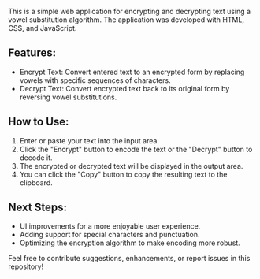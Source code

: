 This is a simple web application for encrypting and decrypting text using a vowel substitution algorithm. The application was developed with HTML, CSS, and JavaScript.

## Features:

- Encrypt Text: Convert entered text to an encrypted form by replacing vowels with specific sequences of characters.
- Decrypt Text: Convert encrypted text back to its original form by reversing vowel substitutions.

## How to Use:

1. Enter or paste your text into the input area.
2. Click the "Encrypt" button to encode the text or the "Decrypt" button to decode it.
3. The encrypted or decrypted text will be displayed in the output area.
4. You can click the "Copy" button to copy the resulting text to the clipboard.

## Next Steps:

- UI improvements for a more enjoyable user experience.
- Adding support for special characters and punctuation.
- Optimizing the encryption algorithm to make encoding more robust.

Feel free to contribute suggestions, enhancements, or report issues in this repository!